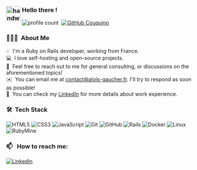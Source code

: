 ### <img alt="handwavegif" src="https://user-images.githubusercontent.com/39513876/112366216-8cfe7400-8cfe-11eb-8116-7d3dbae20e97.gif" width='40' align="left"/> Hello there !
![profile count](https://komarev.com/ghpvc/?username=alois-gaucher&color=red)&nbsp;
[![GitHub Couquino](https://img.shields.io/github/followers/couquino?label=follow&style=social)](https://github.com/alois-gaucher)&nbsp;
### 👨🏻‍💻 &nbsp;About Me

💡 &nbsp;I'm a Ruby on Rails developer, working from France. \
💻 &nbsp;I love self-hosting and open-source projects.\
💬 &nbsp;Feel free to reach out to me for general consulting, or discussions on the aforementioned topics!\
✉️ &nbsp;You can email me at contact@alois-gaucher.fr. I'll try to respond as soon as possible!\
📄 &nbsp;You can check my [LinkedIn](https://www.linkedin.com/in/alo%C3%AFs-gaucher/) for more details about work experience.


### 🛠 &nbsp;Tech Stack

![HTML5](https://img.shields.io/badge/html5-%23E34F26.svg?style=for-the-badge&logo=html5&logoColor=white)
![CSS3](https://img.shields.io/badge/css3-%231572B6.svg?style=for-the-badge&logo=css3&logoColor=white)
![JavaScript](https://img.shields.io/badge/javascript-%23323330.svg?style=for-the-badge&logo=javascript&logoColor=%23F7DF1E)
![Git](https://img.shields.io/badge/git-%23F05033.svg?style=for-the-badge&logo=git&logoColor=white)
![GitHub](https://img.shields.io/badge/github-%23121011.svg?style=for-the-badge&logo=github&logoColor=white)
![Rails](https://img.shields.io/badge/rails-%23CC0000.svg?style=for-the-badge&logo=ruby-on-rails&logoColor=white)
![Docker](https://img.shields.io/badge/docker-%230db7ed.svg?style=for-the-badge&logo=docker&logoColor=white)
![Linux](https://img.shields.io/badge/Linux-FCC624?style=for-the-badge&logo=linux&logoColor=black)
![RubyMine](https://img.shields.io/badge/rubymine-143?style=for-the-badge&logo=rubymine&logoColor=black&color=black&labelColor=darkorchid)


### 📫 &nbsp; How to reach me:
[![LinkedIn](https://img.shields.io/badge/linkedin-%230077B5.svg?style=for-the-badge&logo=linkedin&logoColor=white)](https://www.linkedin.com/in/alo%C3%AFs-gaucher/)
